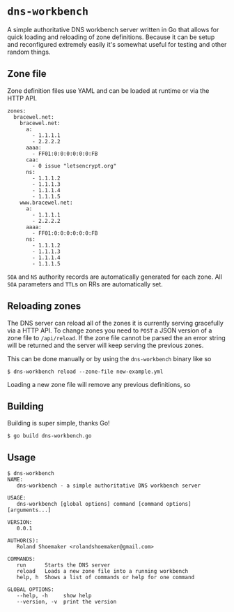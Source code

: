 # `dns-workbench`

A simple authoritative DNS workbench server written in Go that allows for quick loading
and reloading of zone definitions. Because it can be setup and reconfigured extremely
easily it's somewhat useful for testing and other random things.

## Zone file

Zone definition files use YAML and can be loaded at runtime or via the HTTP API.

```
zones:
  bracewel.net:
    bracewel.net:
      a:
        - 1.1.1.1
        - 2.2.2.2
      aaaa:
        - FF01:0:0:0:0:0:0:FB
      caa:
        - 0 issue "letsencrypt.org"
      ns:
        - 1.1.1.2
        - 1.1.1.3
        - 1.1.1.4
        - 1.1.1.5
    www.bracewel.net:
      a:
        - 1.1.1.1
        - 2.2.2.2
      aaaa:
        - FF01:0:0:0:0:0:0:FB
      ns:
        - 1.1.1.2
        - 1.1.1.3
        - 1.1.1.4
        - 1.1.1.5
```

`SOA` and `NS` authority records are automatically generated for each zone. All
`SOA` parameters and `TTL`s on RRs are automatically set.

## Reloading zones

The DNS server can reload all of the zones it is currently serving gracefully
via a HTTP API. To change zones you need to `POST` a JSON version of a zone file
to `/api/reload`. If the zone file cannot be parsed the an error string will be
returned and the server will keep serving the previous zones.

This can be done manually or by using the `dns-workbench` binary like so

```
$ dns-workbench reload --zone-file new-example.yml
```

Loading a new zone file will remove any previous definitions, so

## Building

Building is super simple, thanks Go!

```
$ go build dns-workbench.go
```

## Usage

```
$ dns-workbench
NAME:
   dns-workbench - a simple authoritative DNS workbench server

USAGE:
   dns-workbench [global options] command [command options] [arguments...]

VERSION:
   0.0.1

AUTHOR(S):
   Roland Shoemaker <rolandshoemaker@gmail.com>

COMMANDS:
   run      Starts the DNS server
   reload   Loads a new zone file into a running workbench
   help, h  Shows a list of commands or help for one command

GLOBAL OPTIONS:
   --help, -h     show help
   --version, -v  print the version
```
